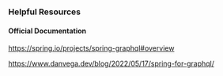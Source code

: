 ### Helpful Resources
#### Official Documentation
https://spring.io/projects/spring-graphql#overview

https://www.danvega.dev/blog/2022/05/17/spring-for-graphql/